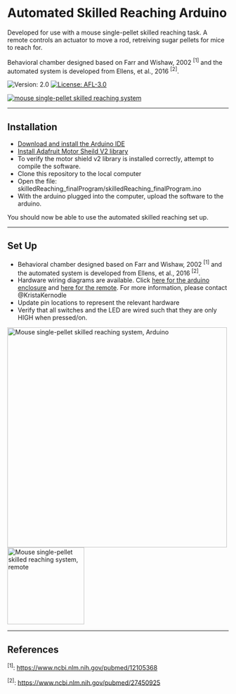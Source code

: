 # Automated Skilled Reaching Arduino
Developed for use with a mouse single-pellet skilled reaching task. A remote controls an actuator to move a rod, retreiving sugar pellets for mice to reach for.

Behavioral chamber designed based on Farr and Wishaw, 2002 <sup>[1]</sup> and the automated system is developed from Ellens, et al., 2016 <sup>[2]</sup>.


![Version: 2.0](https://img.shields.io/badge/version-2.0-informational)
[![License: AFL-3.0](https://img.shields.io/badge/License-Academic%20Free%20License%20v3.0-Yellow)](https://opensource.org/licenses/AFL-3.0)


[![mouse single-pellet skilled reaching system](https://github.com/kristakernodle/automatedSkilledReaching_arduino/blob/master/docs/pics/mouse_autoSR_chamber.png)](https://leventhal.lab.medicine.umich.edu/projects/rodent-model-of-task-specific-dystonia)

---

## Installation
- [Download and install the Arduino IDE](https://www.arduino.cc/en/main/software)
- [Install Adafruit Motor Sheild V2 library](https://learn.adafruit.com/adafruit-motor-shield-v2-for-arduino/install-software)
- To verify the motor shield v2 library is installed correctly, attempt to compile the software. 
- Clone this repository to the local computer
- Open the file: skilledReaching_finalProgram/skilledReaching_finalProgram.ino
- With the arduino plugged into the computer, upload the software to the arduino.

You should now be able to use the automated skilled reaching set up. 

---

## Set Up

- Behavioral chamber designed based on Farr and Wishaw, 2002 <sup>[1]</sup> and the automated system is developed from Ellens, et al., 2016 <sup>[2]</sup>.
- Hardware wiring diagrams are available. Click [here for the arduino enclosure](https://app.lucidchart.com/documents/view/3c985da0-a261-4bc2-9ef6-2c803c5bdd07) and [here for the remote](https://app.lucidchart.com/documents/view/a5575cea-aeed-4930-a110-d00aac3ece58). For more information, please contact @KristaKernodle
- Update pin locations to represent the relevant hardware
- Verify that all switches and the LED are wired such that they are only HIGH when pressed/on.

<a href="https://app.lucidchart.com/documents/view/3c985da0-a261-4bc2-9ef6-2c803c5bdd07"><img src="https://github.com/kristakernodle/automatedSkilledReaching_arduino/blob/master/docs/pics/mouse_autoSR_arduinoBox.png" alt="Mouse single-pellet skilled reaching system, Arduino" width="500"/></a>
<a href="https://app.lucidchart.com/documents/view/a5575cea-aeed-4930-a110-d00aac3ece58"><img src="https://github.com/kristakernodle/automatedSkilledReaching_arduino/blob/master/docs/pics/mouse_autoSR_remote.png" alt="Mouse single-pellet skilled reaching system, remote" width="175"/></a>

---

## References

<sup>[1]</sup>: https://www.ncbi.nlm.nih.gov/pubmed/12105368

<sup>[2]</sup>: https://www.ncbi.nlm.nih.gov/pubmed/27450925
